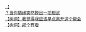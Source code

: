 [【](http://tieba.baidu.com/p/3800484417?see_lz=1&pn=)   
[？当你情缘突然摸出一把橙武](http://tieba.baidu.com/p/3799213115?see_lz=1&pn=)   
[【树洞】我觉得我应该早点离开这个帮会](http://tieba.baidu.com/p/3799319359?see_lz=1&pn=)   
[【树洞】那个有着](http://tieba.baidu.com/p/3798945814?see_lz=1&pn=)   
